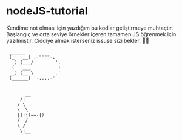 # nodeJS-tutorial

Kendime not olması için yazdığım bu kodlar geliştirmeye muhtaçtır. 
Başlangıç ve orta seviye örnekler içeren tamamen JS öğrenmek için yazılmıştır.
Ciddiye almak isterseniz issuse sizi bekler.
🖖🏽

     ______
     (_   __) .-""""-.
       ) (___/        '.
      (   ___          :
      _) (__ \        .'
     (______) '-....-'


           __
         /|
        / \
        \  \
        }]::)==-{)
        /  /
        \ /
         \|__
